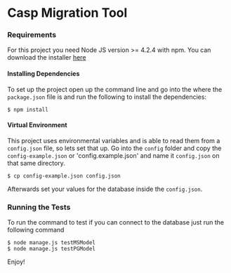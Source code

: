 # Casp Migration Tool

### Requirements

For this project you need Node JS version >= 4.2.4 with npm. You can download the installer
[here](https://nodejs.org/en/)

#### Installing Dependencies

To set up the project open up the command line and go into the where the `package.json` file
is and run the following to install the dependencies:

```
$ npm install
```

#### Virtual Environment

This project uses environmental variables and is able to read them from a `config.json` file,
so lets set that up. Go into the `config` folder and copy the `config-example.json` or 'config.example.json' and name it
`config.json` on that same directory.

```
$ cp config-example.json config.json
```

Afterwards set your values for the database inside the `config.json`.

### Running the Tests

To run the command to test if you can connect to the database just run the following command

```
$ node manage.js testMSModel
$ node manage.js testPGModel
```

Enjoy!